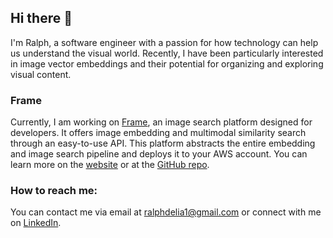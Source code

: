 ## Hi there 👋

I'm Ralph, a software engineer with a passion for how technology can help us understand the visual world. Recently, I have been particularly interested in image vector embeddings and their potential for organizing and exploring visual content.

### Frame 
Currently, I am working on [Frame](frame-platform.com), an image search platform designed for developers. It offers image embedding and multimodal similarity search through an easy-to-use API. This platform abstracts the entire embedding and image search pipeline and deploys it to your AWS account. You can learn more on the [website](frame-platform.com) or at the [GitHub repo](https://github.com/Frame-Platform/Frame).

### How to reach me:
You can contact me via email at ralphdelia1@gmail.com or connect with me on [LinkedIn](https://www.linkedin.com/in/ralph-delia-380194210/).
